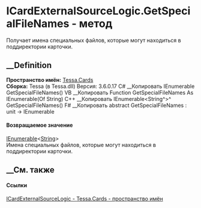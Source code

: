 # ICardExternalSourceLogic.GetSpecialFileNames - метод
Получает имена специальных файлов, которые могут находиться в поддиректории
карточки.
## __Definition
 **Пространство имён:** [Tessa.Cards](N_Tessa_Cards.htm)  
 **Сборка:** Tessa (в Tessa.dll) Версия: 3.6.0.17
C# __Копировать
     IEnumerable<string> GetSpecialFileNames()
VB __Копировать
     Function GetSpecialFileNames As IEnumerable(Of String)
C++ __Копировать
    IEnumerable<String^>^ GetSpecialFileNames()
F# __Копировать
     abstract GetSpecialFileNames : unit -> IEnumerable<string> 
#### Возвращаемое значение
[IEnumerable](https://learn.microsoft.com/dotnet/api/system.collections.generic.ienumerable-1)<[String](https://learn.microsoft.com/dotnet/api/system.string)>  
Имена специальных файлов, которые могут находиться в поддиректории карточки.
##  __См. также
#### Ссылки
[ICardExternalSourceLogic - ](T_Tessa_Cards_ICardExternalSourceLogic.htm)
[Tessa.Cards - пространство имён](N_Tessa_Cards.htm)
